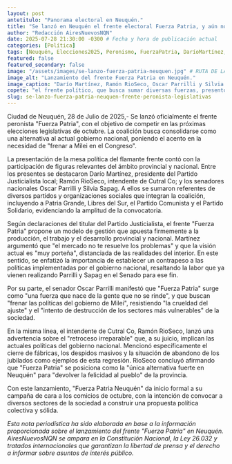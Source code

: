 ```yaml
---
layout: post
antetitulo: "Panorama electoral en Neuquén."
title: "Se lanzó en Neuquén el frente electoral Fuerza Patria, y aún no define candidatos."
author: "Redacción AiresNuevosNQN"
date: 2025-07-28 21:30:00 -0300 # Fecha y hora de publicación actual
categories: [Política]
tags: [Neuquén, Elecciones2025, Peronismo, FuerzaPatria, DaríoMartínez, RamónRioSeco, OscarParrilli, SilviaSapag, Milei, Legislativas, PolíticaProvincial]
featured: false
featured_secondary: false
image: "/assets/images/se-lanzo-fuerza-patria-neuquen.jpg" # RUTA DE LA IMAGEN (SUGERENCIA: 400px de ancho por 225px de alto - proporción 16:9) [cite: 2025-06-07]
image_alt: "Lanzamiento del frente Fuerza Patria en Neuquén."
image_caption: "Darío Martínez, Ramón RioSeco, Oscar Parrilli y Silvia Sapag durante el lanzamiento de 'Fuerza Patria'."
copete: "el frente político, que busca sumar diversas fuerzas, presentó su mesa política con Darío Martínez, Ramón RioSeco, Oscar Parrilli y Silvia Sapag como figuras destacadas, proponiendo un modelo centrado en la producción y el desarrollo."
slug: se-lanzo-fuerza-patria-neuquen-frente-peronista-legislativas
---
```


Ciudad de Neuquén, 28 de Julio de 2025,- Se lanzó oficialmente el frente peronista "Fuerza Patria", con el objetivo de competir en las próximas elecciones legislativas de octubre. La coalición busca consolidarse como una alternativa al actual gobierno nacional, poniendo el acento en la necesidad de "frenar a Milei en el Congreso".

La presentación de la mesa política del flamante frente contó con la participación de figuras relevantes del ámbito provincial y nacional. Entre los presentes se destacaron Darío Martínez, presidente del Partido Justicialista local; Ramón RioSeco, intendente de Cutral Co; y los senadores nacionales Oscar Parrilli y Silvia Sapag. A ellos se sumaron referentes de diversos partidos y organizaciones sociales que integran la coalición, incluyendo a Patria Grande, Libres del Sur, el Partido Comunista y el Partido Solidario, evidenciando la amplitud de la convocatoria.

Según declaraciones del titular del Partido Justicialista, el frente "Fuerza Patria" propone un modelo de gestión que apuesta firmemente a la producción, el trabajo y el desarrollo provincial y nacional. Martínez argumentó que "el mercado no te resuelve los problemas" y que la visión actual es "muy porteña", distanciada de las realidades del interior. En este sentido, se enfatizó la importancia de establecer un contrapeso a las políticas implementadas por el gobierno nacional, resaltando la labor que ya vienen realizando Parrilli y Sapag en el Senado para ese fin.

Por su parte, el senador Oscar Parrilli manifestó que "Fuerza Patria" surge como "una fuerza que nace de la gente que no se rinde", y que buscan "frenar las políticas del gobierno de Milei", resistiendo "la crueldad del ajuste" y el "intento de destrucción de los sectores más vulnerables" de la sociedad.

En la misma línea, el intendente de Cutral Co, Ramón RioSeco, lanzó una advertencia sobre el "retroceso irreparable" que, a su juicio, implican las actuales políticas del gobierno nacional. Mencionó específicamente el cierre de fábricas, los despidos masivos y la situación de abandono de los jubilados como ejemplos de esta regresión. RioSeco concluyó afirmando que "Fuerza Patria" se posiciona como la "única alternativa fuerte en Neuquén" para "devolver la felicidad al pueblo" de la provincia.

Con este lanzamiento, "Fuerza Patria Neuquén" da inicio formal a su campaña de cara a los comicios de octubre, con la intención de convocar a diversos sectores de la sociedad a construir una propuesta política colectiva y sólida.

*Esta nota periodística ha sido elaborada en base a la información proporcionada sobre el lanzamiento del frente "Fuerza Patria" en Neuquén. AiresNuevosNQN se ampara en la Constitución Nacional, la Ley 26.032 y tratados internacionales que garantizan la libertad de prensa y el derecho a informar sobre asuntos de interés público.*